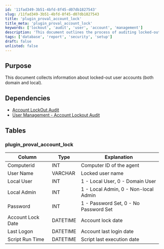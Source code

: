 ```yaml
---
id: '11fad349-3b51-4bfd-8f45-d07db1827543'
slug: /11fad349-3b51-4bfd-8f45-d07db1827543
title: 'plugin_proval_account_lock'
title_meta: 'plugin_proval_account_lock'
keywords: ['lockout', 'audit', 'user', 'account', 'management']
description: 'This document outlines the process of auditing locked-out user accounts, detailing the necessary dependencies, table structures, and SQL commands required to manage and retrieve information on both domain and local user accounts that have been locked out.'
tags: ['database', 'report', 'security', 'setup']
draft: false
unlisted: false
---
```


## Purpose

This document collects information about locked-out user accounts (both domain and local).

## Dependencies

- [Account LockOut Audit](/docs/40cf6430-7ec1-496c-8e6e-b92a499120e6)
- [User Management - Account Lockout Audit](/docs/c7996686-560d-47e2-acbf-99ae88c3102e)

## Tables

### plugin_proval_account_lock

| Column             | Type     | Explanation                       |
|--------------------|----------|-----------------------------------|
| Computerid         | INT      | Computer ID of the agent          |
| User Name          | VARCHAR  | Locked user name                  |
| Local User         | INT      | 1 - Local User, 0 - Domain User  |
| Local Admin        | INT      | 1 - Local Admin, 0 - Non-local Admin |
| Password           | INT      | 1 - Password Set, 0 - No Password Set |
| Account Lock Date  | DATETIME | Account lock date                 |
| Last Logon         | DATETIME | Account last login date           |
| Script Run Time    | DATETIME | Script last execution date        |